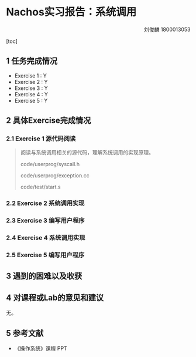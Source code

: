 # Nachos实习报告：系统调用

<p align=right>
刘俊麟
1800013053
</p>

[toc]

## 1 任务完成情况

- Exercise 1 : Y
- Exercise 2 : Y
- Exercise 3 : Y
- Exercise 4 : Y
- Exercise 5 : Y

## 2 具体Exercise完成情况

### 2.1 Exercise 1 源代码阅读
> 阅读与系统调用相关的源代码，理解系统调用的实现原理。
>
> code/userprog/syscall.h 
> 
> code/userprog/exception.cc 
> 
> code/test/start.s



### 2.2 Exercise 2 系统调用实现

### 2.3 Exercise 3 编写用户程序

### 2.4 Exercise 4 系统调用实现

### 2.5 Exercise 5 编写用户程序

## 3 遇到的困难以及收获



## 4 对课程或Lab的意见和建议

无。

## 5 参考文献

- 《操作系统》课程 PPT
